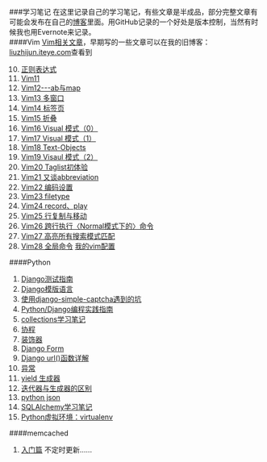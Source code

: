 ﻿###学习笔记
在这里记录自己的学习笔记，有些文章是半成品，部分完整文章有可能会发布在自己的[博客](http://foofish.net)里面。用GitHub记录的一个好处是版本控制，当然有时候我也用Evernote来记录。  
####Vim
[Vim相关文章](./vim/目录.md)，早期写的一些文章可以在我的旧博客：[liuzhijun.iteye.com](http://liuzhijun.iteye.com/category/270228)查看到  

10. [正则表达式](./vim/10.md) 
11. [Vim11](./vim/11.md)
12. [Vim12---ab与map](./vim/12.md)
13. [Vim13  多窗口](./vim/13.md)
14. [Vim14  标签页](./vim/14.md)
15. [Vim15 折叠](./vim/15折叠.md)
16. [Vim16 Visual 模式（0）](./vim/16.md)
17. [Vim17 Visual 模式（1）](./vim/17.md)
18. [Vim18 Text-Objects](./vim/18.md)
19. [Vim19 Visaul 模式（2）](./vim/19.md)
20. [Vim20 Taglist初体验](./vim/20.md)
21. [Vim21 又谈abbreviation](./vim/21.md)
22. [Vim22 编码设置](./vim/22.md)
23. [Vim23 filetype](./vim/23.md)
24. [Vim24 record、play](./vim/24.md)
25. [Vim25 行复制与移动](./vim/25.md)
26. [Vim26 跨行执行〈Normal模式下的〉命令](./vim/26.md)
27. [Vim27 高亮所有搜索模式匹配](./vim/27.md)
28. [Vim28 全局命令](./vim/28.md)
[我的vim配置](./vim/vimrc.md)  

####Python
1. [Django测试指南](./python/a_guide_to_testing_in_django.md)
2. [Django模版语言](./python/django_template.md)
3. [使用django-simple-captcha遇到的坑](./python/captcha.md)
3. [Python/Django编程实践指南](./python/code_style.md)
5. [collections学习笔记](./python/collections.md)
6. [协程](./python/coroutine.md)
7. [装饰器](./python/decorators.md)
8. [Django Form](./python/django_form.md)
9. [Django url()函数详解](./python/django_url.md)
10. [异常](./python/exception.md)
11. [yield 生成器](./python/generator.md)
12. [迭代器与生成器的区别](./python/iterator_generator.md)
13. [python json](./python/json.md)
14. [SQLAlchemy学习笔记](./python/sqlalchemy.md)
15. [Python虚拟环境：virtualenv](./python/virtualenv.md)

####memcached
1. [入门篇](./memcached/入门篇.md)
不定时更新...... 


